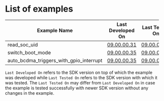 # List of examples

| Example Name | Last Developed On | Last Tested On |
| ------------ | ----------------- | -------------- |
| read_soc_uid | [09.00.00.31] | [09.00.00.31] |
| switch_boot_mode | [09.00.00.35] | [09.00.00.35] |
| auto_bcdma_triggers_with_gpio_interrupt | [09.00.00.35] | [09.00.00.35] |

`Last Developed On` refers to the SDK version on top of which the example was developed while `Last Tested On` refers to the SDK version with which it was tested. The `Last Tested On` may differ from `Last Developed On` in case the example is tested successfully with newer SDK version without any changes in the example.

[09.00.00.31]: https://www.ti.com/tool/download/MCU-PLUS-SDK-AM64X/09.00.00.31
[09.00.00.35]: https://www.ti.com/tool/download/MCU-PLUS-SDK-AM64X/09.00.00.35
